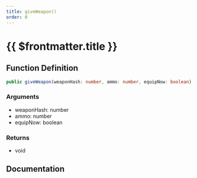 ```yaml
---
title: giveWeapon()
order: 0
---
```


# {{ $frontmatter.title }}

## Function Definition

```ts
public giveWeapon(weaponHash: number, ammo: number, equipNow: boolean): void;
```

### Arguments

* weaponHash: number
* ammo: number
* equipNow: boolean

### Returns

* void

## Documentation

<!--@include: ./parts/giveWeapon.md-->
